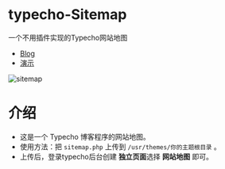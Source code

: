 # typecho-Sitemap

一个不用插件实现的Typecho网站地图

- [Blog](https://gxusb.com)
- [演示](https://gxusb.com/sitemap.html)

![sitemap](https://cdn.jsdelivr.net/gh/gxggxl/oss@master/uPic/WtbYRt.png)

# 介绍

 - 这是一个 Typecho 博客程序的网站地图。
 - 使用方法：把 `sitemap.php` 上传到 `/usr/themes/你的主题根目录` 。
 - 上传后，登录typecho后台创建 **独立页面**选择 **网站地图** 即可。
